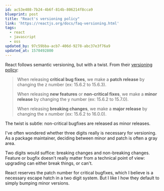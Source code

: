 ```yaml
---
id: ac53e408-7b24-4b6f-814b-806214f8cca9
blueprint: post
title: "React's versioning policy"
link: 'https://reactjs.org/docs/faq-versioning.html'
tags:
  - react
  - javascript
  - oss
updated_by: 97c59bba-acb7-406d-9278-abc37e3f76a9
updated_at: 1570492800
---
```

React follows semantic versioning, but with a twist. From their [versioning policy](https://reactjs.org/docs/faq-versioning.html):

> When releasing **critical bug fixes**, we make a **patch release** by changing the z number (ex: 15.6.2 to 15.6.3).
>
> When releasing **new features** or **non-critical fixes**, we make a **minor release** by changing the y number (ex: 15.6.2 to 15.7.0).
>
> When releasing **breaking changes**, we make a **major release** by changing the x number (ex: 15.6.2 to 16.0.0).

The twist is subtle: non-critical bugfixes are released as minor releases.

I've often wondered whether three digits really is necessary for versioning. As a package maintainer, deciding between minor and patch is often a gray area.

Two digits would suffice: breaking changes and non-breaking changes. Feature or bugfix doesn't really matter from a technical point of view: upgrading can either break things, or can't.

React reserves the patch number for critical bugfixes, which I believe is a necessary escape hatch in a two digit system. But I like I how they default to simply bumping minor versions.
